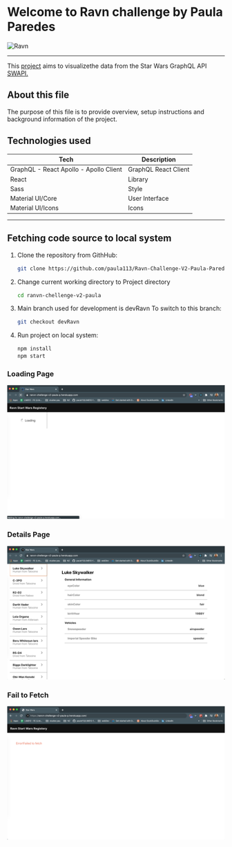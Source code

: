 #  Welcome to Ravn challenge by Paula Paredes

 <img src="https://www.ravn.co/img/logo-ravn.png" alt="Ravn"/>

***

This [project](https://ranvn-chellenge-v2-paula-p.herokuapp.com/) aims to visualizethe data from the Star Wars GraphQL API [SWAPI.](https://graphql.org/swapi-graphql/)
## About this file
The purpose of this file is to provide overview, setup instructions and background information of the project. 

## Technologies used

Tech | Description
------------ | -------------
GraphQL - React Apollo - Apollo Client | GraphQL React Client
React | Library
Sass | Style
Material UI/Core | User Interface
Material UI/Icons | Icons

***

## Fetching code source to local system

1. Clone the repository from GithHub:

    ```sh 
    git clone https://github.com/paula113/Ravn-Challenge-V2-Paula-Paredes.git
    ```

2. Change current working directory to Project directory

    ```sh
    cd ranvn-chellenge-v2-paula
    ```

3. Main branch used for development is devRavn To switch to this branch: 
    ```sh 
    git checkout devRavn 
    ```

4. Run project on local system:
    ```sh 
    npm install
    npm start
    ```


### Loading Page

![](https://raw.githubusercontent.com/paula113/Ravn-Challenge-V2-Paula-Paredes/master/src/assets/loading.png)

### Details Page
![](https://raw.githubusercontent.com/paula113/Ravn-Challenge-V2-Paula-Paredes/master/src/assets/details.png)
### Fail to Fetch 
![](https://raw.githubusercontent.com/paula113/Ravn-Challenge-V2-Paula-Paredes/master/src/assets/failedFetch.png)





